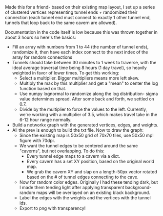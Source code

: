 Made this for a friend- based on their existing map layout, I set up a series of clustered vertices representing tunnel ends + randomized their connection (each tunnel end must connect to exactly 1 other tunnel end, tunnels that loop back to the same cavern are allowed).

Documentation in the code itself is low because this was thrown together in about 3 hours so here's the basics:

- Fill an array with numbers from 1 to 44 (the number of tunnel ends), randomize it, then have each index connect to the next index of the array for random connections
- Tunnels should take between 30 minutes to 1 week to traverse, with the ideal average traversal time being 8 hours (1 day travel), so heavily weighted in favor of lower times. To get this working:
  - Select a multiplier. Bigger multipliers means more left skew.
  - Multiply the max by this multiplier and get a "mean" to center the log function based on that.
  - Use numpy lognormal to randomize along the log distribution- sigma value determines spread. After some back and forth, we settled on 0.7.
  - Divide by the multiplier to force the values to the left.
   Currently, we're working with a multiplier of 3.5, which makes travel take in the 6-12 hour range normally.
- Build a networkx graph with the generated vertices, edges, and weights.
- All the prev is enough to build the txt file. Now to draw the graph:
  - Since the existing map is 50x50 grid of 70x70 tiles, use 50x50 mpl figure with 70dpi.
  - We want the tunnel edges to be centered around the same "caverns", but not overlapping. To do this:
      - Every tunnel edge maps to a cavern via a dict.
      - Every cavern has a set XY position, based on the original world map.
      - We grab the cavern XY and slap on a length-50px vector rotated based on the # of tunnel edges connecting to the cave.
  - Now for random color edges. Originally I had these tending dark, but I made them tending light after applying transparent background- random maps will be overlayed on an existing black background.
  - Label the edges with the weights and the vertices with the tunnel ids.
  - Export to png with transparency!
